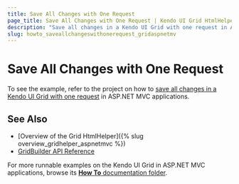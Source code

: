 ```yaml
---
title: Save All Changes with One Request
page_title: Save All Changes with One Request | Kendo UI Grid HtmlHelper
description: "Save all changes in a Kendo UI Grid with one request in ASP.NET MVC applications."
slug: howto_saveallchangeswithonerequest_gridaspnetmv
---
```


# Save All Changes with One Request

To see the example, refer to the project on how to [save all changes in a Kendo UI Grid with one request](https://github.com/telerik/ui-for-aspnet-mvc-examples/tree/master/grid/submit-changes-one-request) in ASP.NET MVC applications.

## See Also

* [Overview of the Grid HtmlHelper]({% slug overview_gridhelper_aspnetmvc %})
* [GridBuilder API Reference](/api/Kendo.Mvc.UI.Fluent/GridBuilder)

For more runnable examples on the Kendo UI Grid in ASP.NET MVC applications, browse its [**How To** documentation folder](/helpers/grid/how-to/Appearance/).
